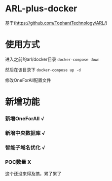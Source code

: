 # ARL-plus-docker
基于(https://github.com/TophantTechnology/ARL/)

# 使用方式
进入之前的arl/docker目录
```docker-compose down```

然后在该目录下
```docker-compose up -d```

修改OneForAll配置文件

# 新增功能
### 新增OneForAll √
### 新增中央数据库 √
### 智能子域名优化 √
### POC数量 X
这个还没来得及搞，累了累了
